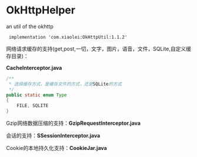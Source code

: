 # OkHttpHelper
an util of the okhttp

```
 implementation 'com.xiaolei:OkHttpUtil:1.1.2'
```


网络请求缓存的支持(get,post,一切，文字，图片，语音，文件，SQLite,自定义缓存目录)：

**CacheInterceptor.java**
```java
/**
 * 选择缓存方式，是缓存文件的方式，还是SQLite的方式
 */
public static enum Type
{
    FILE, SQLITE
}
```

Gzip网络数据压缩的支持：**GzipRequestInterceptor.java**

会话的支持：**SSessionInterceptor.java**

Cookie的本地持久化支持：**CookieJar.java**